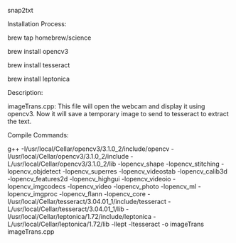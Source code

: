 snap2txt

Installation Process: 

brew tap homebrew/science 

brew install opencv3

brew install tesseract 

brew install leptonica

Description:

imageTrans.cpp:
    This file will open the webcam and display it using opencv3. Now it will save a temporary image to send to tesseract to extract the text. 


Compile Commands:

g++ -I/usr/local/Cellar/opencv3/3.1.0_2/include/opencv -I/usr/local/Cellar/opencv3/3.1.0_2/include -L/usr/local/Cellar/opencv3/3.1.0_2/lib
-lopencv_shape -lopencv_stitching -lopencv_objdetect -lopencv_superres -lopencv_videostab -lopencv_calib3d -lopencv_features2d -lopencv_highgui
-lopencv_videoio -lopencv_imgcodecs -lopencv_video -lopencv_photo -lopencv_ml -lopencv_imgproc -lopencv_flann -lopencv_core
-I/usr/local/Cellar/tesseract/3.04.01_1/include/tesseract -L/usr/local/Cellar/tesseract/3.04.01_1/lib
-I/usr/local/Cellar/leptonica/1.72/include/leptonica -L/usr/local/Cellar/leptonica/1.72/lib -llept -ltesseract -o imageTrans imageTrans.cpp
